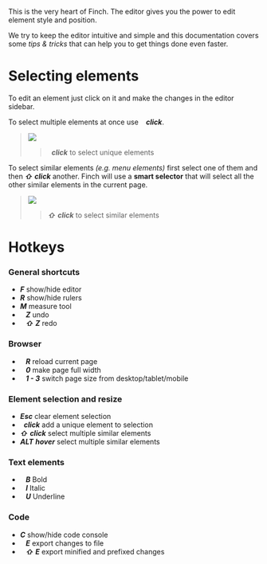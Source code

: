 This is the very heart of Finch. The editor gives you the power to edit element style and position.

We try to keep the editor intuitive and simple and this documentation covers some _tips & tricks_ that can help you to get things done even faster.

# Selecting elements

To edit an element just click on it and make the changes in the editor sidebar.

To select multiple elements at once use **_` `_** **_click_**.
>![](/img/select-unique-elements.gif)
>>**_` `_** **_click_** to select unique elements


To select similar elements _(e.g. menu elements)_ first select one of them and then **_⇧_** **_click_** another. Finch will use a **smart selector** that will select all the other similar elements in the current page.
>![](/img/select-similar-elements.gif)
>>**_⇧_** **_click_** to select similar elements

# Hotkeys

### General shortcuts

* **_F_** show/hide editor
* **_R_** show/hide rulers
* **_M_** measure tool
* **_` `_** **_Z_** undo
* **_` `_** **_⇧_** **_Z_** redo

### Browser

* **_` `_** **_R_** reload current page
* **_` `_** **_0_** make page full width
* **_` `_** **_1 - 3_** switch page size from desktop/tablet/mobile

### Element selection and resize

* **_Esc_** clear element selection
* **_` `_** **_click_** add a unique element to selection
* **_⇧_** **_click_** select multiple similar elements
* **_ALT_** **_hover_** select multiple similar elements

### Text elements

* **_` `_** **_B_** Bold
* **_` `_** **_I_** Italic
* **_` `_** **_U_** Underline

### Code

* **_C_** show/hide code console
* **_` `_** **_E_** export changes to file
* **_` `_** **_⇧_** **_E_** export minified and prefixed changes
